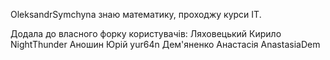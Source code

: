 OleksandrSymchyna
знаю математику, проходжу курси IT.

Додала до власного форку користувачів:
Ляховецький Кирило NightThunder
Аношин Юрій yur64n
Дем'яненко Анастасія AnastasiaDem